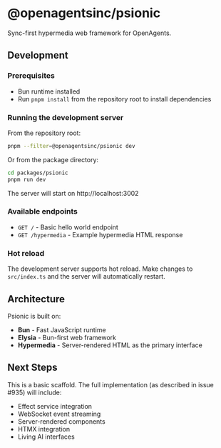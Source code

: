 # @openagentsinc/psionic

Sync-first hypermedia web framework for OpenAgents.

## Development

### Prerequisites

- Bun runtime installed
- Run `pnpm install` from the repository root to install dependencies

### Running the development server

From the repository root:

```bash
pnpm --filter=@openagentsinc/psionic dev
```

Or from the package directory:

```bash
cd packages/psionic
pnpm run dev
```

The server will start on http://localhost:3002

### Available endpoints

- `GET /` - Basic hello world endpoint
- `GET /hypermedia` - Example hypermedia HTML response

### Hot reload

The development server supports hot reload. Make changes to `src/index.ts` and the server will automatically restart.

## Architecture

Psionic is built on:
- **Bun** - Fast JavaScript runtime
- **Elysia** - Bun-first web framework
- **Hypermedia** - Server-rendered HTML as the primary interface

## Next Steps

This is a basic scaffold. The full implementation (as described in issue #935) will include:
- Effect service integration
- WebSocket event streaming
- Server-rendered components
- HTMX integration
- Living AI interfaces